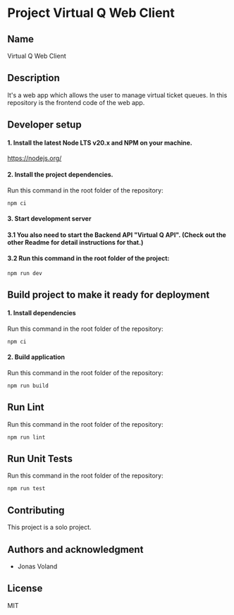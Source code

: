 # Project Virtual Q Web Client

## Name
Virtual Q Web Client

## Description
It's a web app which allows the user to manage virtual ticket queues.
In this repository is the frontend code of the web app.

## Developer setup

#### 1. Install the latest Node LTS v20.x and NPM on your machine.

https://nodejs.org/

#### 2. Install the project dependencies.

Run this command in the root folder of the repository:

`npm ci`

#### 3. Start development server

#### 3.1 You also need to start the Backend API "Virtual Q API". (Check out the other Readme for detail instructions for that.)

#### 3.2 Run this command in the root folder of the project:

`npm run dev`

## Build project to make it ready for deployment

#### 1. Install dependencies

Run this command in the root folder of the repository:

`npm ci`

#### 2. Build application

Run this command in the root folder of the repository:

`npm run build`

## Run Lint

Run this command in the root folder of the repository:

`npm run lint`

## Run Unit Tests

Run this command in the root folder of the repository:

`npm run test`


## Contributing
This project is a solo project.

## Authors and acknowledgment
- Jonas Voland

## License
MIT
